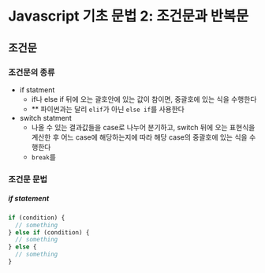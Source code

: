 # Javascript 기초 문법 2: 조건문과 반복문

## 조건문

### 조건문의 종류

- if statment
  - if나 else if 뒤에 오는 괄호안에 있는 값이 참이면, 중괄호에 있는 식을 수행한다
  - ** 파이썬과는 달리 `elif`가 아닌 `else if`를 사용한다
- switch statment
  - 나올 수 있는 결과값들을 case로 나누어 분기하고, switch 뒤에 오는 표현식을 계산한 후 어느 case에 해당하는지에 따라 해당 case의 중괄호에 있는 식을 수행한다
  - `break`를 

### 조건문 문법

##### if statement

```javascript
if (condition) {
  // something
} else if (condition) {
  // something
} else {
  // something
}
```

